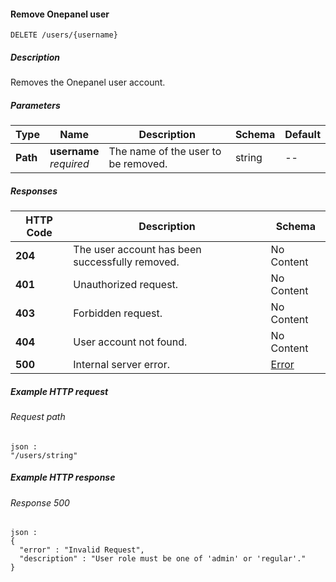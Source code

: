 
<a name="remove_user"></a>
#### Remove Onepanel user
```
DELETE /users/{username}
```


##### Description
Removes the Onepanel user account.


##### Parameters

|Type|Name|Description|Schema|Default|
|---|---|---|---|---|
|**Path**|**username**  <br>*required*|The name of the user to be removed.|string|--|


##### Responses

|HTTP Code|Description|Schema|
|---|---|---|
|**204**|The user account has been successfully removed.|No Content|
|**401**|Unauthorized request.|No Content|
|**403**|Forbidden request.|No Content|
|**404**|User account not found.|No Content|
|**500**|Internal server error.|[Error](../definitions/Error.md#error)|


##### Example HTTP request

###### Request path
```
json :
"/users/string"
```


##### Example HTTP response

###### Response 500
```
json :
{
  "error" : "Invalid Request",
  "description" : "User role must be one of 'admin' or 'regular'."
}
```



